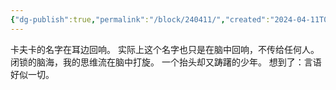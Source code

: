 ```yaml
---
{"dg-publish":true,"permalink":"/block/240411/","created":"2024-04-11T02:17:46.351+08:00","updated":"2024-04-27T18:42:47.648+08:00"}
---
```


卡夫卡的名字在耳边回响。
实际上这个名字也只是在脑中回响，不传给任何人。
闭锁的脑海，我的思维流在脑中打旋。
一个抬头却又踌躇的少年。
想到了：言语好似一切。
